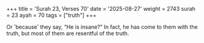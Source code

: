 +++
title = 'Surah 23, Verses 70'
date = '2025-08-27'
weight = 2743
surah = 23
ayah = 70
tags = ["truth"]
+++

Or ˹because˺ they say, “He is insane?” In fact, he has come to them with the truth, but most of them are resentful of the truth.